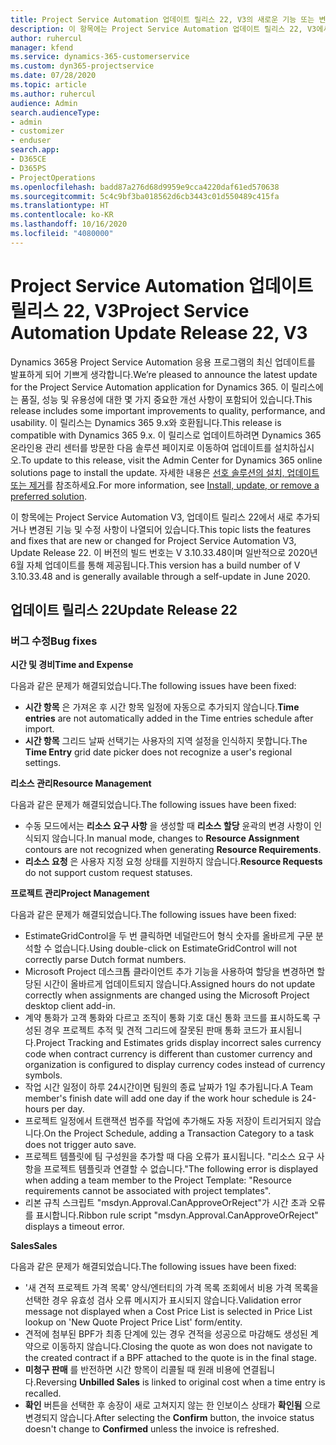 ```yaml
---
title: Project Service Automation 업데이트 릴리스 22, V3의 새로운 기능 또는 변경된 기능
description: 이 항목에는 Project Service Automation 업데이트 릴리스 22, V3에서 사용할 수 있는 기능 및 수정 사항이 나열되어 있습니다.
author: ruhercul
manager: kfend
ms.service: dynamics-365-customerservice
ms.custom: dyn365-projectservice
ms.date: 07/28/2020
ms.topic: article
ms.author: ruhercul
audience: Admin
search.audienceType:
- admin
- customizer
- enduser
search.app:
- D365CE
- D365PS
- ProjectOperations
ms.openlocfilehash: badd87a276d68d9959e9cca4220daf61ed570638
ms.sourcegitcommit: 5c4c9bf3ba018562d6cb3443c01d550489c415fa
ms.translationtype: HT
ms.contentlocale: ko-KR
ms.lasthandoff: 10/16/2020
ms.locfileid: "4080000"
---
```

# <a name="project-service-automation-update-release-22-v3"></a><span data-ttu-id="1f466-103">Project Service Automation 업데이트 릴리스 22, V3</span><span class="sxs-lookup"><span data-stu-id="1f466-103">Project Service Automation Update Release 22, V3</span></span>

<span data-ttu-id="1f466-104">Dynamics 365용 Project Service Automation 응용 프로그램의 최신 업데이트를 발표하게 되어 기쁘게 생각합니다.</span><span class="sxs-lookup"><span data-stu-id="1f466-104">We’re pleased to announce the latest update for the Project Service Automation application for Dynamics 365.</span></span> <span data-ttu-id="1f466-105">이 릴리스에는 품질, 성능 및 유용성에 대한 몇 가지 중요한 개선 사항이 포함되어 있습니다.</span><span class="sxs-lookup"><span data-stu-id="1f466-105">This release includes some important improvements to quality, performance, and usability.</span></span> <span data-ttu-id="1f466-106">이 릴리스는 Dynamics 365 9.x와 호환됩니다.</span><span class="sxs-lookup"><span data-stu-id="1f466-106">This release is compatible with Dynamics 365 9.x.</span></span> <span data-ttu-id="1f466-107">이 릴리스로 업데이트하려면 Dynamics 365 온라인용 관리 센터를 방문한 다음 솔루션 페이지로 이동하여 업데이트를 설치하십시오.</span><span class="sxs-lookup"><span data-stu-id="1f466-107">To update to this release, visit the Admin Center for Dynamics 365 online solutions page to install the update.</span></span> <span data-ttu-id="1f466-108">자세한 내용은 [선호 솔루션의 설치, 업데이트 또는 제거](https://docs.microsoft.com/power-platform/admin/install-remove-preferred-solution)를 참조하세요.</span><span class="sxs-lookup"><span data-stu-id="1f466-108">For more information, see [Install, update, or remove a preferred solution](https://docs.microsoft.com/power-platform/admin/install-remove-preferred-solution).</span></span>

<span data-ttu-id="1f466-109">이 항목에는 Project Service Automation V3, 업데이트 릴리스 22에서 새로 추가되거나 변경된 기능 및 수정 사항이 나열되어 있습니다.</span><span class="sxs-lookup"><span data-stu-id="1f466-109">This topic lists the features and fixes that are new or changed for Project Service Automation V3, Update Release 22.</span></span> <span data-ttu-id="1f466-110">이 버전의 빌드 번호는 V 3.10.33.48이며 일반적으로 2020년 6월 자체 업데이트를 통해 제공됩니다.</span><span class="sxs-lookup"><span data-stu-id="1f466-110">This version has a build number of V 3.10.33.48 and is generally available through a self-update in June 2020.</span></span>

## <a name="update-release-22"></a><span data-ttu-id="1f466-111">업데이트 릴리스 22</span><span class="sxs-lookup"><span data-stu-id="1f466-111">Update Release 22</span></span>

### <a name="bug-fixes"></a><span data-ttu-id="1f466-112">버그 수정</span><span class="sxs-lookup"><span data-stu-id="1f466-112">Bug fixes</span></span>



<span data-ttu-id="1f466-113">**시간 및 경비**</span><span class="sxs-lookup"><span data-stu-id="1f466-113">**Time and Expense**</span></span>

<span data-ttu-id="1f466-114">다음과 같은 문제가 해결되었습니다.</span><span class="sxs-lookup"><span data-stu-id="1f466-114">The following issues have been fixed:</span></span>

- <span data-ttu-id="1f466-115">**시간 항목** 은 가져온 후 시간 항목 일정에 자동으로 추가되지 않습니다.</span><span class="sxs-lookup"><span data-stu-id="1f466-115">**Time entries** are not automatically added in the Time entries schedule after import.</span></span>
- <span data-ttu-id="1f466-116">**시간 항목** 그리드 날짜 선택기는 사용자의 지역 설정을 인식하지 못합니다.</span><span class="sxs-lookup"><span data-stu-id="1f466-116">The **Time Entry** grid date picker does not recognize a user's regional settings.</span></span>

<span data-ttu-id="1f466-117">**리소스 관리**</span><span class="sxs-lookup"><span data-stu-id="1f466-117">**Resource Management**</span></span>

<span data-ttu-id="1f466-118">다음과 같은 문제가 해결되었습니다.</span><span class="sxs-lookup"><span data-stu-id="1f466-118">The following issues have been fixed:</span></span>

- <span data-ttu-id="1f466-119">수동 모드에서는 **리소스 요구 사항** 을 생성할 때 **리소스 할당** 윤곽의 변경 사항이 인식되지 않습니다.</span><span class="sxs-lookup"><span data-stu-id="1f466-119">In manual mode, changes to **Resource Assignment** contours are not recognized when generating **Resource Requirements**.</span></span>
- <span data-ttu-id="1f466-120">**리소스 요청** 은 사용자 지정 요청 상태를 지원하지 않습니다.</span><span class="sxs-lookup"><span data-stu-id="1f466-120">**Resource Requests** do not support custom request statuses.</span></span>

<span data-ttu-id="1f466-121">**프로젝트 관리**</span><span class="sxs-lookup"><span data-stu-id="1f466-121">**Project Management**</span></span>

<span data-ttu-id="1f466-122">다음과 같은 문제가 해결되었습니다.</span><span class="sxs-lookup"><span data-stu-id="1f466-122">The following issues have been fixed:</span></span>

- <span data-ttu-id="1f466-123">EstimateGridControl을 두 번 클릭하면 네덜란드어 형식 숫자를 올바르게 구문 분석할 수 없습니다.</span><span class="sxs-lookup"><span data-stu-id="1f466-123">Using double-click on EstimateGridControl will not correctly parse Dutch format numbers.</span></span>
- <span data-ttu-id="1f466-124">Microsoft Project 데스크톱 클라이언트 추가 기능을 사용하여 할당을 변경하면 할당된 시간이 올바르게 업데이트되지 않습니다.</span><span class="sxs-lookup"><span data-stu-id="1f466-124">Assigned hours do not update correctly when assignments are changed using the Microsoft Project desktop client add-in.</span></span>
- <span data-ttu-id="1f466-125">계약 통화가 고객 통화와 다르고 조직이 통화 기호 대신 통화 코드를 표시하도록 구성된 경우 프로젝트 추적 및 견적 그리드에 잘못된 판매 통화 코드가 표시됩니다.</span><span class="sxs-lookup"><span data-stu-id="1f466-125">Project Tracking and Estimates grids display incorrect sales currency code when contract currency is different than customer currency and organization is configured to display currency codes instead of currency symbols.</span></span>
- <span data-ttu-id="1f466-126">작업 시간 일정이 하루 24시간이면 팀원의 종료 날짜가 1일 추가됩니다.</span><span class="sxs-lookup"><span data-stu-id="1f466-126">A Team member's finish date will add one day if the work hour schedule is 24-hours per day.</span></span>
- <span data-ttu-id="1f466-127">프로젝트 일정에서 트랜잭션 범주를 작업에 추가해도 자동 저장이 트리거되지 않습니다.</span><span class="sxs-lookup"><span data-stu-id="1f466-127">On the Project Schedule, adding a Transaction Category to a task does not trigger auto save.</span></span>
- <span data-ttu-id="1f466-128">프로젝트 템플릿에 팀 구성원을 추가할 때 다음 오류가 표시됩니다. "리소스 요구 사항을 프로젝트 템플릿과 연결할 수 없습니다."</span><span class="sxs-lookup"><span data-stu-id="1f466-128">The following error is displayed when adding a team member to the Project Template: "Resource requirements cannot be associated with project templates".</span></span> 
- <span data-ttu-id="1f466-129">리본 규칙 스크립트 "msdyn.Approval.CanApproveOrReject"가 시간 초과 오류를 표시합니다.</span><span class="sxs-lookup"><span data-stu-id="1f466-129">Ribbon rule script "msdyn.Approval.CanApproveOrReject" displays a timeout error.</span></span>

<span data-ttu-id="1f466-130">**Sales**</span><span class="sxs-lookup"><span data-stu-id="1f466-130">**Sales**</span></span>

<span data-ttu-id="1f466-131">다음과 같은 문제가 해결되었습니다.</span><span class="sxs-lookup"><span data-stu-id="1f466-131">The following issues have been fixed:</span></span>

- <span data-ttu-id="1f466-132">'새 견적 프로젝트 가격 목록' 양식/엔터티의 가격 목록 조회에서 비용 가격 목록을 선택한 경우 유효성 검사 오류 메시지가 표시되지 않습니다.</span><span class="sxs-lookup"><span data-stu-id="1f466-132">Validation error message not displayed when a Cost Price List is selected in Price List lookup on 'New Quote Project Price List' form/entity.</span></span>
- <span data-ttu-id="1f466-133">견적에 첨부된 BPF가 최종 단계에 있는 경우 견적을 성공으로 마감해도 생성된 계약으로 이동하지 않습니다.</span><span class="sxs-lookup"><span data-stu-id="1f466-133">Closing the quote as won does not navigate to the created contract if a BPF attached to the quote is in the final stage.</span></span>
- <span data-ttu-id="1f466-134">**미청구 판매** 를 반전하면 시간 항목이 리콜될 때 원래 비용에 연결됩니다.</span><span class="sxs-lookup"><span data-stu-id="1f466-134">Reversing **Unbilled Sales** is linked to original cost when a time entry is recalled.</span></span>
- <span data-ttu-id="1f466-135">**확인** 버튼을 선택한 후 송장이 새로 고쳐지지 않는 한 인보이스 상태가 **확인됨** 으로 변경되지 않습니다.</span><span class="sxs-lookup"><span data-stu-id="1f466-135">After selecting the **Confirm** button, the invoice status doesn't change to **Confirmed** unless the invoice is refreshed.</span></span>
